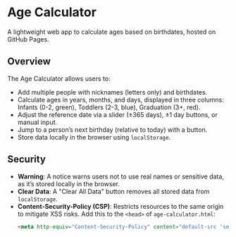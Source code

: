 # Age Calculator

A lightweight web app to calculate ages based on birthdates, hosted on GitHub Pages.

## Overview
The Age Calculator allows users to:
- Add multiple people with nicknames (letters only) and birthdates.
- Calculate ages in years, months, and days, displayed in three columns: Infants (0-2, green), Toddlers (2-3, blue), Graduation (3+, red).
- Adjust the reference date via a slider (±365 days), ±1 day buttons, or manual input.
- Jump to a person’s next birthday (relative to today) with a button.
- Store data locally in the browser using `localStorage`.

## Security
- **Warning**: A notice warns users not to use real names or sensitive data, as it’s stored locally in the browser.
- **Clear Data**: A "Clear All Data" button removes all stored data from `localStorage`.
- **Content-Security-Policy (CSP)**: Restricts resources to the same origin to mitigate XSS risks. Add this to the `<head>` of `age-calculator.html`:
  ```html
  <meta http-equiv="Content-Security-Policy" content="default-src 'self'; script-src 'self';">
